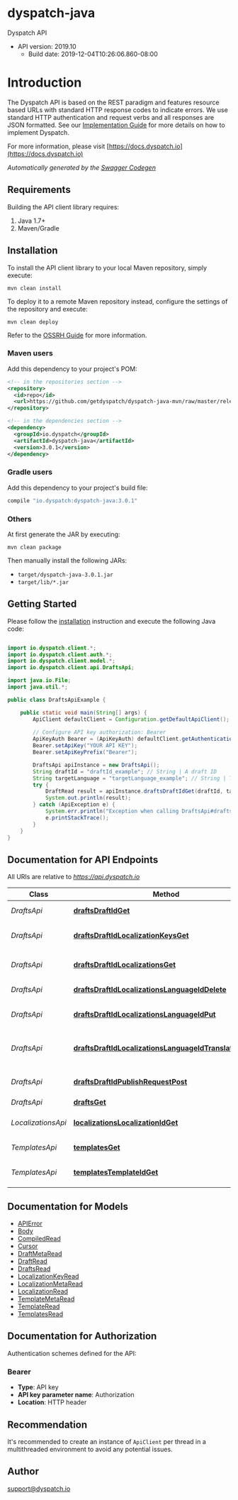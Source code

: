 # dyspatch-java

Dyspatch API
- API version: 2019.10
  - Build date: 2019-12-04T10:26:06.860-08:00

# Introduction

The Dyspatch API is based on the REST paradigm and features resource based URLs
with standard HTTP response codes to indicate errors. We use standard HTTP
authentication and request verbs and all responses are JSON formatted. See our
[Implementation
Guide](https://docs.dyspatch.io/development/implementing_dyspatch/) for more
details on how to implement Dyspatch.

For more information, please visit [https://docs.dyspatch.io](https://docs.dyspatch.io)

*Automatically generated by the [Swagger Codegen](https://github.com/swagger-api/swagger-codegen)*


## Requirements

Building the API client library requires:
1. Java 1.7+
2. Maven/Gradle

## Installation

To install the API client library to your local Maven repository, simply execute:

```shell
mvn clean install
```

To deploy it to a remote Maven repository instead, configure the settings of the repository and execute:

```shell
mvn clean deploy
```

Refer to the [OSSRH Guide](http://central.sonatype.org/pages/ossrh-guide.html) for more information.

### Maven users

Add this dependency to your project's POM:

```xml
<!-- in the repositories section -->
<repository>
  <id>repo</id>
  <url>https://github.com/getdyspatch/dyspatch-java-mvn/raw/master/releases</url>
</repository>

<!-- in the dependencies section -->
<dependency>
  <groupId>io.dyspatch</groupId>
  <artifactId>dyspatch-java</artifactId>
  <version>3.0.1</version>
</dependency>
```

### Gradle users

Add this dependency to your project's build file:

```groovy
compile "io.dyspatch:dyspatch-java:3.0.1"
```

### Others

At first generate the JAR by executing:

```shell
mvn clean package
```

Then manually install the following JARs:

* `target/dyspatch-java-3.0.1.jar`
* `target/lib/*.jar`

## Getting Started

Please follow the [installation](#installation) instruction and execute the following Java code:

```java

import io.dyspatch.client.*;
import io.dyspatch.client.auth.*;
import io.dyspatch.client.model.*;
import io.dyspatch.client.api.DraftsApi;

import java.io.File;
import java.util.*;

public class DraftsApiExample {

    public static void main(String[] args) {
        ApiClient defaultClient = Configuration.getDefaultApiClient();
        
        // Configure API key authorization: Bearer
        ApiKeyAuth Bearer = (ApiKeyAuth) defaultClient.getAuthentication("Bearer");
        Bearer.setApiKey("YOUR API KEY");
        Bearer.setApiKeyPrefix("Bearer");

        DraftsApi apiInstance = new DraftsApi();
        String draftId = "draftId_example"; // String | A draft ID
        String targetLanguage = "targetLanguage_example"; // String | The type of templating language to compile as. Should only be used for visual templates.
        try {
            DraftRead result = apiInstance.draftsDraftIdGet(draftId, targetLanguage);
            System.out.println(result);
        } catch (ApiException e) {
            System.err.println("Exception when calling DraftsApi#draftsDraftIdGet");
            e.printStackTrace();
        }
    }
}

```

## Documentation for API Endpoints

All URIs are relative to *https://api.dyspatch.io*

Class | Method | HTTP request | Description
------------ | ------------- | ------------- | -------------
*DraftsApi* | [**draftsDraftIdGet**](docs/DraftsApi.md#draftsDraftIdGet) | **GET** /drafts/{draftId} | Get Draft by ID
*DraftsApi* | [**draftsDraftIdLocalizationKeysGet**](docs/DraftsApi.md#draftsDraftIdLocalizationKeysGet) | **GET** /drafts/{draftId}/localizationKeys | Get Localization Keys
*DraftsApi* | [**draftsDraftIdLocalizationsGet**](docs/DraftsApi.md#draftsDraftIdLocalizationsGet) | **GET** /drafts/{draftId}/localizations | Get Localizations on a Draft
*DraftsApi* | [**draftsDraftIdLocalizationsLanguageIdDelete**](docs/DraftsApi.md#draftsDraftIdLocalizationsLanguageIdDelete) | **DELETE** /drafts/{draftId}/localizations/{languageId} | Remove a Localization
*DraftsApi* | [**draftsDraftIdLocalizationsLanguageIdPut**](docs/DraftsApi.md#draftsDraftIdLocalizationsLanguageIdPut) | **PUT** /drafts/{draftId}/localizations/{languageId} | Create or Update a Localization
*DraftsApi* | [**draftsDraftIdLocalizationsLanguageIdTranslationsPut**](docs/DraftsApi.md#draftsDraftIdLocalizationsLanguageIdTranslationsPut) | **PUT** /drafts/{draftId}/localizations/{languageId}/translations | Set Translations for Language
*DraftsApi* | [**draftsDraftIdPublishRequestPost**](docs/DraftsApi.md#draftsDraftIdPublishRequestPost) | **POST** /drafts/{draftId}/publishRequest | Submit the Draft for Approval
*DraftsApi* | [**draftsGet**](docs/DraftsApi.md#draftsGet) | **GET** /drafts | List Drafts
*LocalizationsApi* | [**localizationsLocalizationIdGet**](docs/LocalizationsApi.md#localizationsLocalizationIdGet) | **GET** /localizations/{localizationId} | Get Localization Object by ID
*TemplatesApi* | [**templatesGet**](docs/TemplatesApi.md#templatesGet) | **GET** /templates | List Templates
*TemplatesApi* | [**templatesTemplateIdGet**](docs/TemplatesApi.md#templatesTemplateIdGet) | **GET** /templates/{templateId} | Get Template by ID


## Documentation for Models

 - [APIError](docs/APIError.md)
 - [Body](docs/Body.md)
 - [CompiledRead](docs/CompiledRead.md)
 - [Cursor](docs/Cursor.md)
 - [DraftMetaRead](docs/DraftMetaRead.md)
 - [DraftRead](docs/DraftRead.md)
 - [DraftsRead](docs/DraftsRead.md)
 - [LocalizationKeyRead](docs/LocalizationKeyRead.md)
 - [LocalizationMetaRead](docs/LocalizationMetaRead.md)
 - [LocalizationRead](docs/LocalizationRead.md)
 - [TemplateMetaRead](docs/TemplateMetaRead.md)
 - [TemplateRead](docs/TemplateRead.md)
 - [TemplatesRead](docs/TemplatesRead.md)


## Documentation for Authorization

Authentication schemes defined for the API:
### Bearer

- **Type**: API key
- **API key parameter name**: Authorization
- **Location**: HTTP header


## Recommendation

It's recommended to create an instance of `ApiClient` per thread in a multithreaded environment to avoid any potential issues.

## Author

support@dyspatch.io

